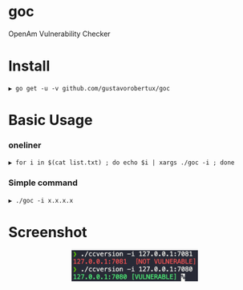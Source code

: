 # goc
OpenAm Vulnerability Checker

# Install
```
▶ go get -u -v github.com/gustavorobertux/goc
```
# Basic Usage
### oneliner
```
▶ for i in $(cat list.txt) ; do echo $i | xargs ./goc -i ; done
```
### Simple command
```
▶ ./goc -i x.x.x.x
```

# Screenshot
<p align="center"><img src="https://raw.githubusercontent.com/gustavorobertux/goc/main/goc.png" width="50%"></p>
